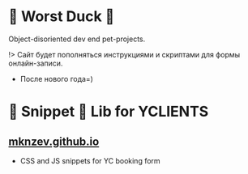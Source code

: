 # 🦆 Worst Duck 🦆
Object-disoriented dev end pet-projects.

!> Сайт будет пополняться инструкциями и скриптами для формы онлайн-записи. 
   * После нового года=)

# 🧻 Snippet 🧻 Lib for YCLIENTS 
## [mknzev.github.io](https://mknzev.github.io)

  * CSS and JS snippets for YC booking form
